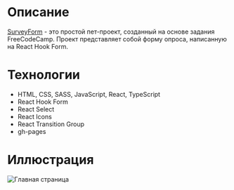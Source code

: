 # Описание

[SurveyForm](https://vlaek.github.io/SurveyForm-React/) - это простой пет-проект, созданный на основе задания FreeCodeCamp. Проект представляет собой форму опроса, написанную на React Hook Form.

# Технологии

- HTML, CSS, SASS, JavaScript, React, TypeScript
- React Hook Form
- React Select
- React Icons
- React Transition Group
- gh-pages

# Иллюстрация

![Главная страница](https://media.giphy.com/media/v1.Y2lkPTc5MGI3NjExcTkyc3lsZ3J0N3AyMGp1MGF5NXoxNzhpOTJpNjh0bW43c3dwYmFudCZlcD12MV9pbnRlcm5hbF9naWZfYnlfaWQmY3Q9Zw/i1Fgd3scSajMIXdz1z/giphy.gif 'Главная страница')
